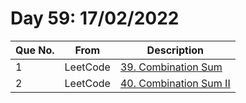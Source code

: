 # Day 59: 17/02/2022

| Que No. | From | Description |
| --- | --- | --- |
| 1 | LeetCode | [39. Combination Sum](https://leetcode.com/problems/combination-sum/) |
| 2 | LeetCode | [40. Combination Sum II](https://leetcode.com/problems/combination-sum-ii/) |
